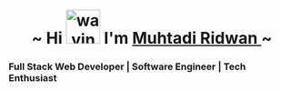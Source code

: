  <h1 align=center>~ Hi <img src="https://user-images.githubusercontent.com/1303154/88677602-1635ba80-d120-11ea-84d8-d263ba5fc3c0.gif" style="height:60px;" alt="waving_hand"> I'm <a href="">Muhtadi Ridwan </a>~  
  </h1>  
</a> 
<h3> <strong>Full Stack Web Developer | Software Engineer | Tech Enthusiast</h3>
